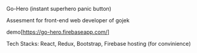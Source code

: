 Go-Hero (instant superhero panic button)

Assesment for front-end web developer of gojek

demo[https://go-hero.firebaseapp.com/]

Tech Stacks:
React, Redux, Bootstrap, Firebase hosting (for convinience)
